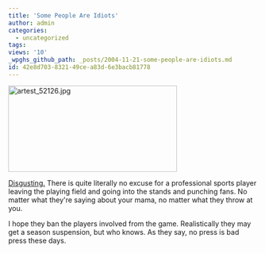 ```yaml
---
title: 'Some People Are Idiots'
author: admin
categories:
  - uncategorized
tags: 
views: '10'
_wpghs_github_path: _posts/2004-11-21-some-people-are-idiots.md
id: 42e8d703-8321-49ce-a83d-6e3bacb81778
---
```

<p><img alt="artest_52126.jpg" src="http://www.mennoboy.com/chris/archives/images/news/artest_52126.jpg" width="340" height="174"></p>
<p><a href="http://www.tsn.ca/nba/news_story.asp?id=105300">Disgusting.</a>  There is quite literally no excuse for a professional sports player leaving the playing field and going into the stands and punching fans.  No matter what they're saying about your mama, no matter what they throw at you.</p>
<p>I hope they ban the players involved from the game.  Realistically they may get a season suspension, but who knows.  As they say, no press is bad press these days.</p>
